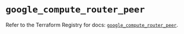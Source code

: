 # `google_compute_router_peer`

Refer to the Terraform Registry for docs: [`google_compute_router_peer`](https://registry.terraform.io/providers/hashicorp/google/6.11.0/docs/resources/compute_router_peer).
